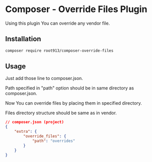 # Composer - Override Files Plugin

Using this plugin You can override any vendor file.

## Installation

```bash
composer require root913/composer-override-files
```

## Usage

Just add those line to composer.json.

Path specified in "path" option should be in same directory as composer.json.

Now You can override files by placing them in specified directory. 

Files directory structure should be same as in vendor.

```json
// composer.json (project)
{
    "extra": {
        "override_files": {
            "path": "overrides"
        }
    }
}
```